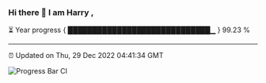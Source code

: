 ### Hi there 👋 I am Harry , 

⏳ Year progress { █████████████████████████████▁ } 99.23 %

---

⏰ Updated on Thu, 29 Dec 2022 04:41:34 GMT

![Progress Bar CI](https://github.com/duykhang68/duykhang68/workflows/Progress%20Bar%20CI/badge.svg)
